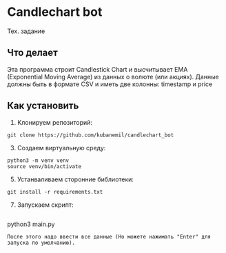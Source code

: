 # Candlechart bot
Тех. задание

## Что делает
Эта программа строит Candlestick Chart и высчитывает EMA (Exponential Moving Average) из данных о волюте (или акциях). Данные должны быть в формате CSV и иметь
две колонны: timestamp и price

## Как установить
1. Клонируем репозиторий:
```shell
git clone https://github.com/kubanemil/candlechart_bot
```
3. Создаем виртуальную среду:
```shell
python3 -m venv venv
source venv/bin/activate
```
5. Устанваливаем сторонние библиотеки:
  ```shell
git install -r requirements.txt
```
7. Запускаем скрипт:
   ```shell
python3 main.py
```
После этого надо ввести все данные (Но можете нажимать "Enter" для запуска по умолчанию).

